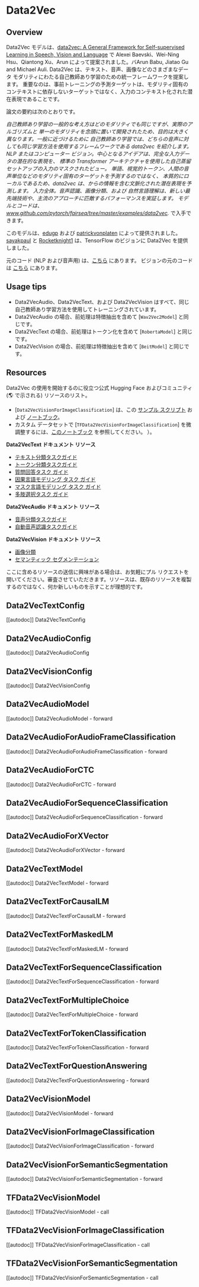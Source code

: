 <!--Copyright 2022 The HuggingFace Team. All rights reserved.

Licensed under the Apache License, Version 2.0 (the "License"); you may not use this file except in compliance with
the License. You may obtain a copy of the License at

http://www.apache.org/licenses/LICENSE-2.0

Unless required by applicable law or agreed to in writing, software distributed under the License is distributed on
an "AS IS" BASIS, WITHOUT WARRANTIES OR CONDITIONS OF ANY KIND, either express or implied. See the License for the
specific language governing permissions and limitations under the License.

⚠️ Note that this file is in Markdown but contain specific syntax for our doc-builder (similar to MDX) that may not be
rendered properly in your Markdown viewer.

-->

# Data2Vec

## Overview

Data2Vec モデルは、[data2vec: A General Framework for Self-supervised Learning in Speech, Vision and Language](https://arxiv.org/pdf/2202.03555) で Alexei Baevski、Wei-Ning Hsu、Qiantong Xu、Arun によって提案されました。バArun Babu, Jiatao Gu and Michael Auli.
Data2Vec は、テキスト、音声、画像などのさまざまなデータ モダリティにわたる自己教師あり学習のための統一フレームワークを提案します。
重要なのは、事前トレーニングの予測ターゲットは、モダリティ固有のコンテキストに依存しないターゲットではなく、入力のコンテキスト化された潜在表現であることです。

論文の要約は次のとおりです。

*自己教師あり学習の一般的な考え方はどのモダリティでも同じですが、実際のアルゴリズムと
単一のモダリティを念頭に置いて開発されたため、目的は大きく異なります。一般に近づけるために
自己教師あり学習では、どちらの音声に対しても同じ学習方法を使用するフレームワークである data2vec を紹介します。
NLP またはコンピューター ビジョン。中心となるアイデアは、完全な入力データの潜在的な表現を、
標準の Transformer アーキテクチャを使用した自己蒸留セットアップの入力のマスクされたビュー。
単語、視覚的トークン、人間の音声単位などのモダリティ固有のターゲットを予測するのではなく、
本質的にローカルであるため、data2vec は、からの情報を含む文脈化された潜在表現を予測します。
入力全体。音声認識、画像分類、および
自然言語理解は、新しい最先端技術や、主流のアプローチに匹敵するパフォーマンスを実証します。
モデルとコードは、www.github.com/pytorch/fairseq/tree/master/examples/data2vec.* で入手できます。

このモデルは、[edugp](https://huggingface.co/edugp) および [patrickvonplaten](https://huggingface.co/patrickvonplaten) によって提供されました。
[sayakpaul](https://github.com/sayakpaul) と [Rocketknight1](https://github.com/Rocketknight1) は、TensorFlow のビジョンに Data2Vec を提供しました。

元のコード (NLP および音声用) は、[こちら](https://github.com/pytorch/fairseq/tree/main/examples/data2vec) にあります。
ビジョンの元のコードは [こちら](https://github.com/facebookresearch/data2vec_vision/tree/main/beit) にあります。

## Usage tips

- Data2VecAudio、Data2VecText、および Data2VecVision はすべて、同じ自己教師あり学習方法を使用してトレーニングされています。
- Data2VecAudio の場合、前処理は特徴抽出を含めて [`Wav2Vec2Model`] と同じです。
- Data2VecText の場合、前処理はトークン化を含めて [`RobertaModel`] と同じです。
- Data2VecVision の場合、前処理は特徴抽出を含めて [`BeitModel`] と同じです。

## Resources

Data2Vec の使用を開始するのに役立つ公式 Hugging Face およびコミュニティ (🌎 で示される) リソースのリスト。

<PipelineTag pipeline="image-classification"/>

- [`Data2VecVisionForImageClassification`] は、この [サンプル スクリプト](https://github.com/huggingface/transformers/tree/main/examples/pytorch/image-classification) および [ノートブック](https://cola.research.google.com/github/huggingface/notebooks/blob/main/examples/image_classification.ipynb)。
- カスタム データセットで [`TFData2VecVisionForImageClassification`] を微調整するには、[このノートブック](https://colab.research.google.com/github/sayakpaul/TF-2.0-Hacks/blob/master/data2vec_vision_image_classification.ipynb) を参照してください。 ）。

**Data2VecText ドキュメント リソース**
- [テキスト分類タスクガイド](../tasks/sequence_classification)
- [トークン分類タスクガイド](../tasks/token_classification)
- [質問回答タスク ガイド](../tasks/question_answering)
- [因果言語モデリング タスク ガイド](../tasks/language_modeling)
- [マスク言語モデリング タスク ガイド](../tasks/masked_language_modeling)
- [多肢選択タスク ガイド](../tasks/multiple_choice)

**Data2VecAudio ドキュメント リソース**
- [音声分類タスクガイド](../tasks/audio_classification)
- [自動音声認識タスクガイド](../tasks/asr)

**Data2VecVision ドキュメント リソース**
- [画像分類](../tasks/image_classification)
- [セマンティック セグメンテーション](../tasks/semantic_segmentation)

ここに含めるリソースの送信に興味がある場合は、お気軽にプル リクエストを開いてください。審査させていただきます。リソースは、既存のリソースを複製するのではなく、何か新しいものを示すことが理想的です。

## Data2VecTextConfig

[[autodoc]] Data2VecTextConfig

## Data2VecAudioConfig

[[autodoc]] Data2VecAudioConfig

## Data2VecVisionConfig

[[autodoc]] Data2VecVisionConfig

<frameworkcontent>
<pt>

## Data2VecAudioModel

[[autodoc]] Data2VecAudioModel
    - forward

## Data2VecAudioForAudioFrameClassification

[[autodoc]] Data2VecAudioForAudioFrameClassification
    - forward

## Data2VecAudioForCTC

[[autodoc]] Data2VecAudioForCTC
    - forward

## Data2VecAudioForSequenceClassification

[[autodoc]] Data2VecAudioForSequenceClassification
    - forward

## Data2VecAudioForXVector

[[autodoc]] Data2VecAudioForXVector
    - forward

## Data2VecTextModel

[[autodoc]] Data2VecTextModel
    - forward

## Data2VecTextForCausalLM

[[autodoc]] Data2VecTextForCausalLM
    - forward

## Data2VecTextForMaskedLM

[[autodoc]] Data2VecTextForMaskedLM
    - forward

## Data2VecTextForSequenceClassification

[[autodoc]] Data2VecTextForSequenceClassification
    - forward

## Data2VecTextForMultipleChoice

[[autodoc]] Data2VecTextForMultipleChoice
    - forward

## Data2VecTextForTokenClassification

[[autodoc]] Data2VecTextForTokenClassification
    - forward

## Data2VecTextForQuestionAnswering

[[autodoc]] Data2VecTextForQuestionAnswering
    - forward

## Data2VecVisionModel

[[autodoc]] Data2VecVisionModel
    - forward

## Data2VecVisionForImageClassification

[[autodoc]] Data2VecVisionForImageClassification
    - forward

## Data2VecVisionForSemanticSegmentation

[[autodoc]] Data2VecVisionForSemanticSegmentation
    - forward

</pt>
<tf>

## TFData2VecVisionModel

[[autodoc]] TFData2VecVisionModel
    - call

## TFData2VecVisionForImageClassification

[[autodoc]] TFData2VecVisionForImageClassification
    - call

## TFData2VecVisionForSemanticSegmentation

[[autodoc]] TFData2VecVisionForSemanticSegmentation
    - call

</tf>
</frameworkcontent>
